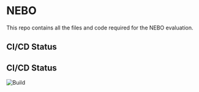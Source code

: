 # NEBO

This repo contains all the files and code required for the NEBO evaluation.

## CI/CD Status

## CI/CD Status

![Build](https://github.com/adolfcg/nebo/actions/workflows/release.yml/badge.svg?branch=main)
